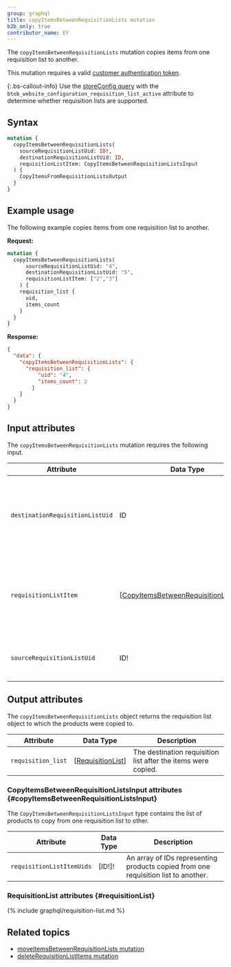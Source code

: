 ```yaml
---
group: graphql
title: copyItemsBetweenRequisitionLists mutation
b2b_only: true
contributor_name: EY
---
```

The `copyItemsBetweenRequisitionLists` mutation copies items from one requisition list to another.

This mutation requires a valid [customer authentication token]({{page.baseurl}}/graphql/mutations/generate-customer-token.html).

{:.bs-callout-info}
Use the [storeConfig query]({{page.baseurl}}/graphql/queries/store-config.html) with the `btob_website_configuration_requisition_list_active` attribute to determine whether requisition lists are supported.

## Syntax

```graphql
mutation {
  copyItemsBetweenRequisitionLists(
    sourceRequisitionListUid: ID!,
    destinationRequisitionListUid: ID,
    requisitionListItem: CopyItemsBetweenRequisitionListsInput
  ) {
    CopyItemsFromRequisitionListsOutput
  }
}
```

## Example usage

The following example copies items from one requisition list to another.

**Request:**

``` graphql
mutation {
  copyItemsBetweenRequisitionLists(
      sourceRequisitionListUid: "4",
      destinationRequisitionListUid: "5",
      requisitionListItem: ["2","3"]
    ) {
    requisition_list {
      uid,
      items_count
    }
  }
}
```

**Response:**

``` json
{
  "data": {
    "copyItemsBetweenRequisitionLists": {
      "requisition_list": {
          "uid": "4",
          "items_count": 2
        }
    }
  }
}
```

## Input attributes

The `copyItemsBetweenRequisitionLists` mutation requires the following input.

Attribute |  Data Type | Description
--- | --- | ---
`destinationRequisitionListUid`| ID | The unique ID of the destination requisition list. If null new requisition list will be created.
`requisitionListItem`| [[CopyItemsBetweenRequisitionListsInput](#copyItemsBetweenRequisitionListsInput)] | An array of selected requisition list items that are to be copied from source to destination.
`sourceRequisitionListUid`| ID! | The unique ID of the source requisition list.

## Output attributes

The `copyItemsBetweenRequisitionLists` object returns the requisition list object to which the products were copied to.

Attribute |  Data Type | Description
--- | --- | ---
`requisition_list` | [[RequisitionList](#requisitionList)] | The destination requisition list after the items were copied.

### CopyItemsBetweenRequisitionListsInput attributes {#copyItemsBetweenRequisitionListsInput}

The `CopyItemsBetweenRequisitionListsInput` type contains the list of products to copy from one requisition list to other.

Attribute |  Data Type | Description
--- | --- | ---
`requisitionListItemUids` | [ID!]! | An array of IDs representing products copied from one requisition list to another.

### RequisitionList attributes {#requisitionList}
{% include graphql/requisition-list.md %}

## Related topics

*  [moveItemsBetweenRequisitionLists mutation]({{page.baseurl}}/graphql/mutations/move-items-between-requisition-lists.html)
*  [deleteRequisitionListItems mutation]({{page.baseurl}}/graphql/mutations/delete-requisition-list-items.html)
